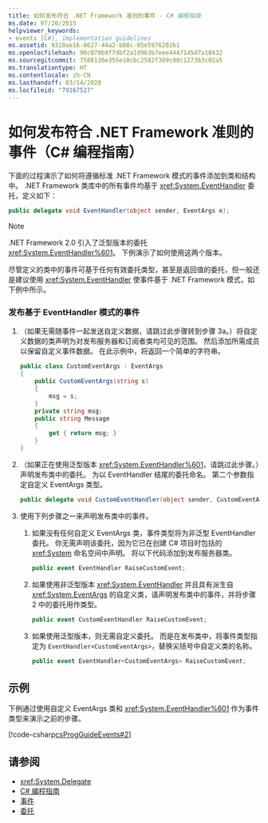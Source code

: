 ```yaml
---
title: 如何发布符合 .NET Framework 准则的事件 - C# 编程指南
ms.date: 07/20/2015
helpviewer_keywords:
- events [C#], implementation guidelines
ms.assetid: 9310ae16-8627-44a2-b08c-05e5976202b1
ms.openlocfilehash: 90c079b9f7dbf2a1d963b7eee4447145d7a10432
ms.sourcegitcommit: 7588136e355e10cbc2582f389c90c127363c02a5
ms.translationtype: HT
ms.contentlocale: zh-CN
ms.lasthandoff: 03/14/2020
ms.locfileid: "79167527"
---
```

# <a name="how-to-publish-events-that-conform-to-net-framework-guidelines-c-programming-guide"></a>如何发布符合 .NET Framework 准则的事件（C# 编程指南）
下面的过程演示了如何将遵循标准 .NET Framework 模式的事件添加到类和结构中。 .NET Framework 类库中的所有事件均基于 <xref:System.EventHandler> 委托，定义如下：  
  
```csharp  
public delegate void EventHandler(object sender, EventArgs e);  
```  
  
> [!NOTE]
> .NET Framework 2.0 引入了泛型版本的委托 <xref:System.EventHandler%601>。 下例演示了如何使用这两个版本。  
  
 尽管定义的类中的事件可基于任何有效委托类型，甚至是返回值的委托，但一般还是建议使用 <xref:System.EventHandler> 使事件基于 .NET Framework 模式，如下例中所示。  
  
### <a name="to-publish-events-based-on-the-eventhandler-pattern"></a>发布基于 EventHandler 模式的事件  
  
1. （如果无需随事件一起发送自定义数据，请跳过此步骤转到步骤 3a。）将自定义数据的类声明为对发布服务器和订阅者类均可见的范围。 然后添加所需成员以保留自定义事件数据。 在此示例中，将返回一个简单的字符串。  
  
    ```csharp  
    public class CustomEventArgs : EventArgs  
    {  
        public CustomEventArgs(string s)  
        {  
            msg = s;  
        }  
        private string msg;  
        public string Message  
        {  
            get { return msg; }  
        }
    }  
    ```  
  
2. （如果正在使用泛型版本 <xref:System.EventHandler%601>，请跳过此步骤。）声明发布类中的委托。 为以 EventHandler  结尾的委托命名。 第二个参数指定自定义 EventArgs 类型。  
  
    ```csharp  
    public delegate void CustomEventHandler(object sender, CustomEventArgs a);  
    ```  
  
3. 使用下列步骤之一来声明发布类中的事件。  
  
    1. 如果没有任何自定义 EventArgs 类，事件类型将为非泛型 EventHandler 委托。 你无需声明该委托，因为它已在创建 C# 项目时包括的 <xref:System> 命名空间中声明。 将以下代码添加到发布服务器类。  
  
        ```csharp  
        public event EventHandler RaiseCustomEvent;  
        ```  
  
    2. 如果使用非泛型版本 <xref:System.EventHandler> 并且具有派生自 <xref:System.EventArgs> 的自定义类，请声明发布类中的事件，并将步骤 2 中的委托用作类型。  
  
        ```csharp  
        public event CustomEventHandler RaiseCustomEvent;  
        ```  
  
    3. 如果使用泛型版本，则无需自定义委托。 而是在发布类中，将事件类型指定为 `EventHandler<CustomEventArgs>`，替换尖括号中自定义类的名称。  
  
        ```csharp  
        public event EventHandler<CustomEventArgs> RaiseCustomEvent;  
        ```  
  
## <a name="example"></a>示例  
 下例通过使用自定义 EventArgs 类和 <xref:System.EventHandler%601> 作为事件类型来演示之前的步骤。  
  
 [!code-csharp[csProgGuideEvents#2](~/samples/snippets/csharp/VS_Snippets_VBCSharp/csProgGuideEvents/CS/Events.cs#2)]  
  
## <a name="see-also"></a>请参阅

- <xref:System.Delegate>
- [C# 编程指南](../index.md)
- [事件](./index.md)
- [委托](../delegates/index.md)
